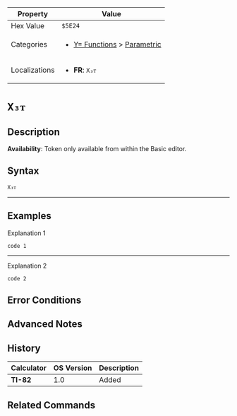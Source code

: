 | Property      | Value |
|---------------|-------|
| Hex Value     | `$5E24`|
| Categories    | <ul><li>[Y= Functions](<../categories/Y= Functions.md>) > [Parametric](<../categories/Y= Functions.md#Parametric>)</li></ul> |
| Localizations | <ul><li><b>FR</b>: `X₃ᴛ`</li></ul> |

# `X₃ᴛ`

## Description



<b>Availability</b>: Token only available from within the Basic editor.

## Syntax
`X₃ᴛ`

<hr>

## Examples

Explanation 1
```ti-basic
code 1
```
---
Explanation 2
```ti-basic
code 2
```

## Error Conditions


## Advanced Notes


## History
| Calculator | OS Version | Description |
|------------|------------|-------------|
| <b>TI-82</b> | 1.0 | Added

## Related Commands

    